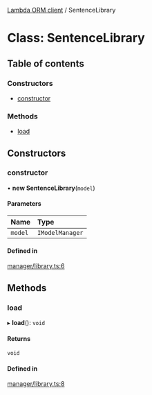 [Lambda ORM client](../README.md) / SentenceLibrary

# Class: SentenceLibrary

## Table of contents

### Constructors

- [constructor](SentenceLibrary.md#constructor)

### Methods

- [load](SentenceLibrary.md#load)

## Constructors

### constructor

• **new SentenceLibrary**(`model`)

#### Parameters

| Name | Type |
| :------ | :------ |
| `model` | `IModelManager` |

#### Defined in

[manager/library.ts:6](https://github.com/FlavioLionelRita/lambdaorm-client-node/blob/3b26fb2/src/lib/manager/library.ts#L6)

## Methods

### load

▸ **load**(): `void`

#### Returns

`void`

#### Defined in

[manager/library.ts:8](https://github.com/FlavioLionelRita/lambdaorm-client-node/blob/3b26fb2/src/lib/manager/library.ts#L8)
